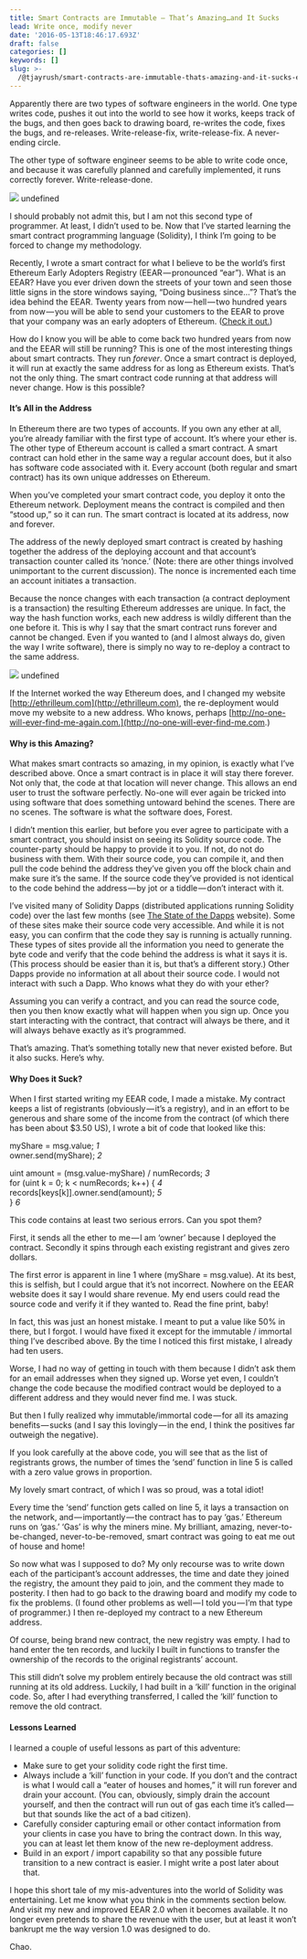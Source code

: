 ```yaml
---
title: Smart Contracts are Immutable — That’s Amazing…and It Sucks
lead: Write once, modify never
date: '2016-05-13T18:46:17.693Z'
draft: false
categories: []
keywords: []
slug: >-
  /@tjayrush/smart-contracts-are-immutable-thats-amazing-and-it-sucks-e0fbc7b0ec16
---
```


Apparently there are two types of software engineers in the world. One type writes code, pushes it out into the world to see how it works, keeps track of the bugs, and then goes back to drawing board, re-writes the code, fixes the bugs, and re-releases. Write-release-fix, write-release-fix. A never-ending circle.

The other type of software engineer seems to be able to write code once, and because it was carefully planned and carefully implemented, it runs correctly forever. Write-release-done.

![](/blog/medium-posts/img/002-Smart-Contracts-are-Immutable-Thats-Amazing-and-It-Sucks-001.png)
undefined

I should probably not admit this, but I am not this second type of programmer. At least, I didn’t used to be. Now that I’ve started learning the smart contract programming language (Solidity), I think I’m going to be forced to change my methodology.

Recently, I wrote a smart contract for what I believe to be the world’s first Ethereum Early Adopters Registry (EEAR — pronounced “ear”). What is an EEAR? Have you ever driven down the streets of your town and seen those little signs in the store windows saying, “Doing business since...”? That’s the idea behind the EEAR. Twenty years from now — hell — two hundred years from now — you will be able to send your customers to the EEAR to prove that your company was an early adopters of Ethereum. ([Check it out.](http://ethrilleum.com))

How do I know you will be able to come back two hundred years from now and the EEAR will still be running? This is one of the most interesting things about smart contracts. They run _forever_. Once a smart contract is deployed, it will run at exactly the same address for as long as Ethereum exists. That’s not the only thing. The smart contract code running at that address will never change. How is this possible?

#### It’s All in the Address

In Ethereum there are two types of accounts. If you own any ether at all, you’re already familiar with the first type of account. It’s where your ether is. The other type of Ethereum account is called a smart contract. A smart contract can hold ether in the same way a regular account does, but it also has software code associated with it. Every account (both regular and smart contract) has its own unique addresses on Ethereum.

When you’ve completed your smart contract code, you deploy it onto the Ethereum network. Deployment means the contract is compiled and then “stood up,” so it can run. The smart contract is located at its address, now and forever.

The address of the newly deployed smart contract is created by hashing together the address of the deploying account and that account’s transaction counter called its ‘nonce.’ (Note: there are other things involved unimportant to the current discussion). The nonce is incremented each time an account initiates a transaction.

Because the nonce changes with each transaction (a contract deployment is a transaction) the resulting Ethereum addresses are unique. In fact, the way the hash function works, each new address is wildly different than the one before it. This is why I say that the smart contract runs forever and cannot be changed. Even if you wanted to (and I almost always do, given the way I write software), there is simply no way to re-deploy a contract to the same address.

![](/blog/medium-posts/img/002-Smart-Contracts-are-Immutable-Thats-Amazing-and-It-Sucks-002.jpg)
undefined

If the Internet worked the way Ethereum does, and I changed my website [http://ethrilleum.com](http://ethrilleum.com), the re-deployment would move my website to a new address. Who knows, perhaps [http://no-one-will-ever-find-me-again.com.](http://no-one-will-ever-find-me.com.)

#### Why is this Amazing?

What makes smart contracts so amazing, in my opinion, is exactly what I’ve described above. Once a smart contract is in place it will stay there forever. Not only that, the code at that location will never change. This allows an end user to trust the software perfectly. No-one will ever again be tricked into using software that does something untoward behind the scenes. There are no scenes. The software is what the software does, Forest.

I didn’t mention this earlier, but before you ever agree to participate with a smart contract, you should insist on seeing its Solidity source code. The counter-party should be happy to provide it to you. If not, do not do business with them. With their source code, you can compile it, and then pull the code behind the address they’ve given you off the block chain and make sure it’s the same. If the source code they’ve provided is not identical to the code behind the address — by jot or a tiddle — don’t interact with it.

I’ve visited many of Solidity Dapps (distributed applications running Solidity code) over the last few months (see [The State of the Dapps](http://dapps.ethercasts.com) website). Some of these sites make their source code very accessible. And while it is not easy, you can confirm that the code they say is running is actually running. These types of sites provide all the information you need to generate the byte code and verify that the code behind the address is what it says it is. (This process should be easier than it is, but that’s a different story.) Other Dapps provide no information at all about their source code. I would not interact with such a Dapp. Who knows what they do with your ether?

Assuming you can verify a contract, and you can read the source code, then you then know exactly what will happen when you sign up. Once you start interacting with the contract, that contract will always be there, and it will always behave exactly as it’s programmed.

That’s amazing. That’s something totally new that never existed before. But it also sucks. Here’s why.

#### Why Does it Suck?

When I first started writing my EEAR code, I made a mistake. My contract keeps a list of registrants (obviously — it’s a registry), and in an effort to be generous and share some of the income from the contract (of which there has been about $3.50 US), I wrote a bit of code that looked like this:

myShare = msg.value;                                            _1_  
owner.send(myShare);                                            _2_

uint amount = (msg.value-myShare) / numRecords;                 _3_  
for (uint k = 0; k < numRecords; k++) {                         _4_  
     records\[keys\[k\]\].owner.send(amount);                       _5_  
}                                                               _6_

This code contains at least two serious errors. Can you spot them?

First, it sends all the ether to me — I am ‘owner’ because I deployed the contract. Secondly it spins through each existing registrant and gives zero dollars.

The first error is apparent in line 1 where (myShare = msg.value). At its best, this is selfish, but I could argue that it’s not incorrect. Nowhere on the EEAR website does it say I would share revenue. My end users could read the source code and verify it if they wanted to. Read the fine print, baby!

In fact, this was just an honest mistake. I meant to put a value like 50% in there, but I forgot. I would have fixed it except for the immutable / immortal thing I’ve described above. By the time I noticed this first mistake, I already had ten users.

Worse, I had no way of getting in touch with them because I didn’t ask them for an email addresses when they signed up. Worse yet even, I couldn’t change the code because the modified contract would be deployed to a different address and they would never find me. I was stuck.

But then I fully realized why immutable/immortal code — for all its amazing benefits — sucks (and I say this lovingly — in the end, I think the positives far outweigh the negative).

If you look carefully at the above code, you will see that as the list of registrants grows, the number of times the ‘send’ function in line 5 is called with a zero value grows in proportion.

My lovely smart contract, of which I was so proud, was a total idiot!

Every time the ‘send’ function gets called on line 5, it lays a transaction on the network, and — importantly — the contract has to pay ‘gas.’ Ethereum runs on ‘gas.’ ‘Gas’ is why the miners mine. My brilliant, amazing, never-to-be-changed, never-to-be-removed, smart contract was going to eat me out of house and home!

So now what was I supposed to do? My only recourse was to write down each of the participant’s account addresses, the time and date they joined the registry, the amount they paid to join, and the comment they made to posterity. I then had to go back to the drawing board and modify my code to fix the problems. (I found other problems as well — I told you — I’m that type of programmer.) I then re-deployed my contract to a new Ethereum address.

Of course, being brand new contract, the new registry was empty. I had to hand enter the ten records, and luckily I built in functions to transfer the ownership of the records to the original registrants’ account.

This still didn’t solve my problem entirely because the old contract was still running at its old address. Luckily, I had built in a ‘kill’ function in the original code. So, after I had everything transferred, I called the ‘kill’ function to remove the old contract.

#### Lessons Learned

I learned a couple of useful lessons as part of this adventure:

*   Make sure to get your solidity code right the first time.
*   Always include a ‘kill’ function in your code. If you don’t and the contract is what I would call a “eater of houses and homes,” it will run forever and drain your account. (You can, obviously, simply drain the account yourself, and then the contract will run out of gas each time it’s called — but that sounds like the act of a bad citizen).
*   Carefully consider capturing email or other contact information from your clients in case you have to bring the contract down. In this way, you can at least let them know of the new re-deployment address.
*   Build in an export / import capability so that any possible future transition to a new contract is easier. I might write a post later about that.

I hope this short tale of my mis-adventures into the world of Solidity was entertaining. Let me know what you think in the comments section below. And visit my new and improved EEAR 2.0 when it becomes available. It no longer even pretends to share the revenue with the user, but at least it won’t bankrupt me the way version 1.0 was designed to do.

Chao.
